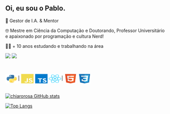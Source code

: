## Oi, eu sou o Pablo.
🖖 Gestor de I.A. & Mentor

🤓 Mestre em Ciência da Computação e Doutorando, Professor Universitário e apaixonado por programação e cultura Nerd!

👨‍💻 + 10 anos estudando e trabalhando na área
 
<div> 
  <a href="https://instagram.com/chiarorosa" target="_blank"><img src="https://img.shields.io/badge/-Instagram-%23E4405F?style=for-the-badge&logo=instagram&logoColor=white" target="_blank"></a>
  <a href="https://www.linkedin.com/in/pablodechiarorosa" target="_blank"><img src="https://img.shields.io/badge/-LinkedIn-%230077B5?style=for-the-badge&logo=linkedin&logoColor=white" target="_blank"></a>
</div>

  ##
  
<div style="display: inline_block"><br>
  <img align="center" alt="chiarorosa-Python" height="30" width="40" src="https://raw.githubusercontent.com/devicons/devicon/master/icons/python/python-original.svg">|
  <img align="center" alt="chiarorosa-Js" height="30" width="40" src="https://raw.githubusercontent.com/devicons/devicon/master/icons/javascript/javascript-plain.svg">
  <img align="center" alt="chiarorosa-Ts" height="30" width="40" src="https://raw.githubusercontent.com/devicons/devicon/master/icons/typescript/typescript-plain.svg">
  <img align="center" alt="chiarorosa-React" height="30" width="40" src="https://raw.githubusercontent.com/devicons/devicon/master/icons/react/react-original.svg">|
  <img align="center" alt="chiarorosa-HTML" height="30" width="40" src="https://raw.githubusercontent.com/devicons/devicon/master/icons/html5/html5-original.svg">
  <img align="center" alt="chiarorosa-CSS" height="30" width="40" src="https://raw.githubusercontent.com/devicons/devicon/master/icons/css3/css3-original.svg">
</div>

<br/>

[![chiarorosa GitHub stats](https://github-readme-stats.vercel.app/api?username=chiarorosa&show_icons=true&theme=tokyonight&count_private=true)](https://github.com/chiarorosa?tab=repositories)

[![Top Langs](https://github-readme-stats.vercel.app/api/top-langs/?username=chiarorosa&theme=tokyonight)](https://github.com/chiarorosa?tab=repositories)
